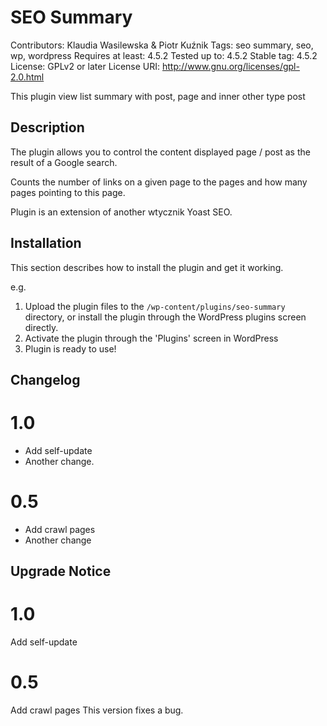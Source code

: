 # SEO Summary
Contributors: Klaudia Wasilewska & Piotr Kuźnik
Tags: seo summary, seo, wp, wordpress
Requires at least: 4.5.2
Tested up to: 4.5.2
Stable tag: 4.5.2
License: GPLv2 or later
License URI: http://www.gnu.org/licenses/gpl-2.0.html

This plugin view list summary with post, page and inner other type post

## Description ##


The plugin allows you to control the content displayed page / post as the result of a Google search.

Counts the number of links on a given page to the pages and how many pages pointing to this page.

Plugin is an extension of another wtycznik Yoast SEO.

## Installation ##

This section describes how to install the plugin and get it working.

e.g.

1. Upload the plugin files to the `/wp-content/plugins/seo-summary` directory, or install the plugin through the WordPress plugins screen directly.
1. Activate the plugin through the 'Plugins' screen in WordPress
1. Plugin is ready to use!

## Changelog ##

# 1.0 #
* Add self-update
* Another change.

# 0.5 #
* Add crawl pages
* Another change 

## Upgrade Notice ##

# 1.0 #
Add self-update

# 0.5 #
Add crawl pages
This version fixes a bug.

